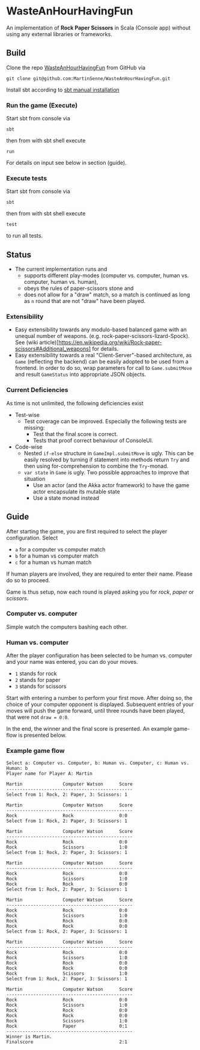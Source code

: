 # WasteAnHourHavingFun
An implementation of **Rock Paper Scissors** in Scala (Console app) without using any external libraries or frameworks.

## Build

Clone the repo [WasteAnHourHavingFun](https://github.com/MartinSenne/WasteAnHourHavingFun) from GitHub via

```
git clone git@github.com:MartinSenne/WasteAnHourHavingFun.git
```

Install sbt according to [sbt manual installation]([http://www.scala-sbt.org/release/tutorial/Manual-Installation.html)


### Run the game (Execute)

Start sbt from console via

```
sbt
```

then from with sbt shell execute

```
run
```

For details on input see below in section (guide).
 
### Execute tests
 
 Start sbt from console via
 
 ```
 sbt
 ```
 
 then from with sbt shell execute
 
 ```
 test
 ``` 
 
 to run all tests.

## Status

* The current implementation runs and 
  * supports different play-modes (computer vs. computer, human vs. computer, human vs. human),
  * obeys the rules of paper-scissors stone and
  * does not allow for a "draw" match, so a match is continued as long as `n` round that are not "draw" have been played. 
  

### Extensibility

* Easy extensibility towards any modulo-based balanced game with an unequal number of weapons. (e.g. rock-paper-scissors-lizard-Spock).  
See (wiki article)[https://en.wikipedia.org/wiki/Rock-paper-scissors#Additional_weapons] for details.
* Easy extensibility towards a real "Client-Server"-based architecture, as `Game` (reflecting the backend)
can be easily adopted to be used from a frontend. In order to do so, wrap parameters for call to `Game.submitMove` and 
result `GameStatus` into appropriate JSON objects. 

### Current Deficiencies

As time is not unlimited, the following deficiencies exist

* Test-wise
  * Test coverage can be improved. Especially the following tests are missing:
    * Test that the final score is correct.  
    * Tests that proof correct behaviour of ConsoleUI.
* Code-wise
  * Nested `if-else` structure in `GameImpl.submitMove` is ugly. This can be easily resolved by turning if statement
   into methods return `Try` and then using for-comprehension to combine the `Try`-monad.
  * `var state` in `Game` is ugly. Two possible approaches to improve that situation
    * Use an actor (and the Akka actor framework) to have the game actor encapsulate its mutable state
    * Use a state monad instead
    

## Guide

After starting the game, you are first required to select the player configuration. 
Select

* `a` for a computer vs computer match
* `b` for a human vs computer match
* `c` for a human vs human match
 
If human players are involved, they are required to enter their name. Please do so to proceed.
 
Game is thus setup, now each round is played asking you for *rock*, *paper* or *scissors*.
 
### Computer vs. computer
 
Simple watch the computers bashing each other.
 
### Human vs. computer
 
After the player configuration has been selected to be human vs. computer and your name was entered,
you can do your moves.
 
* `1` stands for rock
* `2` stands for paper
* `3` stands for scissors
 
Start with entering a number to perform your first move. After doing so, the choice of 
your computer opponent is displayed.
Subsequent entries of your moves will push the game forward, until three rounds have been played,
that were not `draw = 0:0`.
  
In the end, the winner and the final score is presented. An example game-flow is presented below.

### Example game flow


```
Select a: Computer vs. Computer, b: Human vs. Computer, c: Human vs. Human: b
Player name for Player A: Martin

Martin               Computer Watson      Score
-----------------------------------------------
Select from 1: Rock, 2: Paper, 3: Scissors: 1

Martin               Computer Watson      Score
-----------------------------------------------
Rock                 Rock                 0:0
Select from 1: Rock, 2: Paper, 3: Scissors: 1

Martin               Computer Watson      Score
-----------------------------------------------
Rock                 Rock                 0:0
Rock                 Scissors             1:0
Select from 1: Rock, 2: Paper, 3: Scissors: 1

Martin               Computer Watson      Score
-----------------------------------------------
Rock                 Rock                 0:0
Rock                 Scissors             1:0
Rock                 Rock                 0:0
Select from 1: Rock, 2: Paper, 3: Scissors: 1

Martin               Computer Watson      Score
-----------------------------------------------
Rock                 Rock                 0:0
Rock                 Scissors             1:0
Rock                 Rock                 0:0
Rock                 Rock                 0:0
Select from 1: Rock, 2: Paper, 3: Scissors: 1

Martin               Computer Watson      Score
-----------------------------------------------
Rock                 Rock                 0:0
Rock                 Scissors             1:0
Rock                 Rock                 0:0
Rock                 Rock                 0:0
Rock                 Scissors             1:0
Select from 1: Rock, 2: Paper, 3: Scissors: 1

Martin               Computer Watson      Score
-----------------------------------------------
Rock                 Rock                 0:0
Rock                 Scissors             1:0
Rock                 Rock                 0:0
Rock                 Rock                 0:0
Rock                 Scissors             1:0
Rock                 Paper                0:1
-----------------------------------------------
Winner is Martin.
Finalscore                                2:1
```

  



